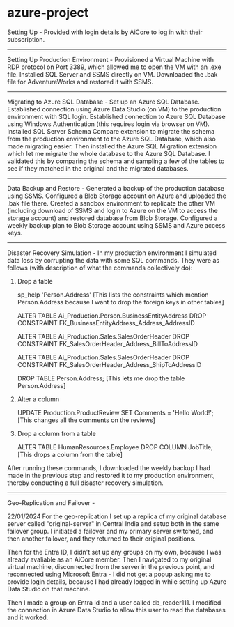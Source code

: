 # azure-project

Setting Up - Provided with login details by AiCore to log in with their subscription.

------------------------

Setting Up Production Environment - Provisioned a Virtual Machine with RDP protocol on Port 3389, which allowed me to open the VM with an .exe file. Installed SQL Server and SSMS directly on VM. Downloaded the .bak file for AdventureWorks and restored it with SSMS.

-------------------------

Migrating to Azure SQL Database - Set up an Azure SQL Database. Established connection using Azure Data Studio (on VM) to the production environment with SQL login. Established connection to Azure SQL Database using Windows Authentication (this requires login via browser on VM). Installed SQL Server Schema Compare extension to migrate the schema from the production environment to the Azure SQL Database, which also made migrating easier. Then installed the Azure SQL Migration extension which let me migrate the whole database to the Azure SQL Database. I validated this by comparing the schema and sampling a few of the tables to see if they matched in the original and the migrated databases.

--------------------------

Data Backup and Restore - Generated a backup of the production database using SSMS. Configured a Blob Storage account on Azure and uploaded the .bak file there. Created a sandbox environment to replicate the other VM (including download of SSMS and login to Azure on the VM to access the storage account) and restored database from Blob Storage. Configured a weekly backup plan to Blob Storage account using SSMS and Azure access keys.

--------------------------

Disaster Recovery Simulation - In my production environment I simulated data loss by corrupting the data with some SQL commands. They were as follows (with description of what the commands collectively do):

1. Drop a table

    sp_help 'Person.Address'  [This lists the constraints which mention Person.Address because I want to drop the foreign keys in other tables]

    ALTER TABLE Ai_Production.Person.BusinessEntityAddress
    DROP CONSTRAINT FK_BusinessEntityAddress_Address_AddressID

    ALTER TABLE Ai_Production.Sales.SalesOrderHeader
    DROP CONSTRAINT  FK_SalesOrderHeader_Address_BillToAddressID

    ALTER TABLE Ai_Production.Sales.SalesOrderHeader
    DROP CONSTRAINT  FK_SalesOrderHeader_Address_ShipToAddressID

    DROP TABLE Person.Address;  [This lets me drop the table Person.Address]


2. Alter a column

    UPDATE Production.ProductReview
    SET Comments = 'Hello World!';  [This changes all the comments on the reviews]


3. Drop a column from a table

    ALTER TABLE HumanResources.Employee
    DROP COLUMN JobTitle;  [This drops a column from the table]


After running these commands, I downloaded the weekly backup I had made in the previous step and restored it to my production environment, thereby conducting a full disaster recovery simulation.

----------------------------

Geo-Replication and Failover - 





22/01/2024
For the geo-replication I set up a replica of my original database server called "original-server" in Central India and setup both in the same failover group. I initiated a failover and my primary server switched, and then another failover, and they returned to their original positions.

Then for the Entra ID, I didn't set up any groups on my own, because I was already avaliable as an AiCore member. Then I navigated to my original virtual machine, disconnected from the server in the previous point, and reconnected using Microsoft Entra - I did not get a popup asking me to provide login details, because I had already logged in while setting up Azure Data Studio on that machine.

Then I made a group on Entra Id and a user called db_reader111. I modified the connection in Azure Data Studio to allow this user to read the databases and it worked.

